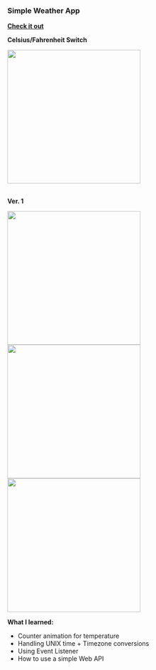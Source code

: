 <h3> Simple Weather App </h3>
<a href="http://weatherapp.szaboakos.ro/"><b>Check it out</b></a>
<br>

<b>Celsius/Fahrenheit Switch</b>
<div class="update">
  <img src="https://i.imgur.com/RbJcDzA.png" height="300vh">
</div>

<br>

<b>Ver. 1</b>

<div class="photos">
  <img src="https://i.imgur.com/HorM5iD.png" height="300vh">
  <img src="https://i.imgur.com/9LoiDbY.png" height="300vh">
  <img src="https://i.imgur.com/k2aersM.png" height="300vh">
</div>

<p><b>What I learned: </b></p>
<ul>
  <li>Counter animation for temperature</li>
  <li>Handling UNIX time + Timezone conversions</li>
  <li>Using Event Listener</li>
  <li>How to use a simple Web API</li>
</ul>
